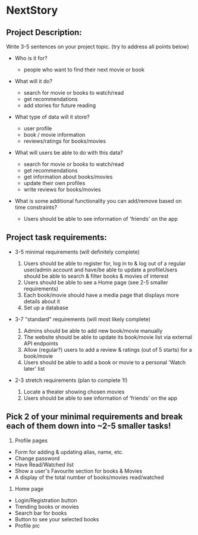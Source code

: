 # NextStory
## Project Description: 
Write 3-5 sentences on your project topic. (try to address all points below)
- Who is it for?
  - people who want to find their next movie or book

- What will it do?
  - search for movie or books to watch/read
  - get recommendations
  - add stories for future reading

- What type of data will it store?
  - user profile
  - book / movie information
  - reviews/ratings for books/movies

- What will users be able to do with this data?
  - search for movie or books to watch/read
  - get recommendations
  - get information about books/movies
  - update their own profiles
  - write reviews for books/movies

- What is some additional functionality you can add/remove based on time constraints?
  - Users should be able to see information of 'friends' on the app


## Project task requirements:
- 3-5 minimal requirements (will definitely complete)
  1. Users should be able to register for, log in to & log out of a regular user/admin account and have/be able to update a profileUsers should be able to search & filter books & movies of interest
  1. Users should be able to see a Home page (see 2-5 smaller requirements)
  1. Each book/movie should have a media page that displays more details about it
  1. Set up a database

- 3-7 "standard" requirements (will most likely complete)
  1. Admins should be able to add new book/movie manually
  1. The website should be able to update its book/movie list via external API endpoints
  1. Allow (regular?) users to add a review & ratings (out of 5 starts) for a book/movie
  1. Users should be able to add a book or movie to a personal 'Watch later' list

- 2-3 stretch requirements (plan to complete 1!)
  1. Locate a theater showing chosen movies
  1. Users should be able to see information of ‘friends’ on the app

## Pick 2 of your minimal requirements and break each of them down into ~2-5 smaller tasks!
1. Profile pages
  - Form for adding & updating alias, name, etc.
  - Change password
  - Have Read/Watched list
  - Show a user's Favourite section for books & Movies
  - A display of the total number of books/movies read/watched

1. Home page
  - Login/Registration button
  - Trending books or movies
  - Search bar for books
  - Button to see your selected books
  - Profile pic
